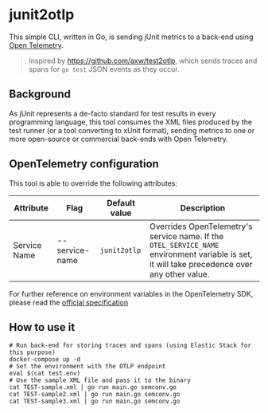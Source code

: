 # junit2otlp

This simple CLI, written in Go, is sending jUnit metrics to a back-end using [Open Telemetry](https://opentelemetry.io).

> Inspired by https://github.com/axw/test2otlp, which sends traces and spans for `go test` JSON events as they occur.

## Background
As jUnit represents a de-facto standard for test results in every programming language, this tool consumes the XML files produced by the test runner (or a tool converting to xUnit format), sending metrics to one or more open-source or commercial back-ends with Open Telemetry.

## OpenTelemetry configuration
This tool is able to override the following attributes:

| Attribute | Flag | Default value | Description |
| --------- | ---- | ------------- | ----------- |
| Service Name | --service-name | `junit2otlp` | Overrides OpenTelemetry's service name. If the `OTEL_SERVICE_NAME` environment variable is set, it will take precedence over any other value. |

For further reference on environment variables in the OpenTelemetry SDK, please read the [official specification](https://opentelemetry.io/docs/reference/specification/sdk-environment-variables/)

## How to use it

```shell
# Run back-end for storing traces and spans (using Elastic Stack for this purpose)
docker-compose up -d
# Set the environment with the OTLP endpoint
eval $(cat test.env)
# Use the sample XML file and pass it to the binary
cat TEST-sample.xml | go run main.go semconv.go
cat TEST-sample2.xml | go run main.go semconv.go
cat TEST-sample3.xml | go run main.go semconv.go
```

